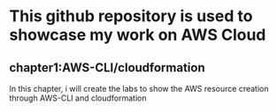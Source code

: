 # This github repository is used to showcase my work on AWS Cloud
## chapter1:AWS-CLI/cloudformation

In this chapter, i will create the labs to show the AWS resource creation through AWS-CLI and cloudformation